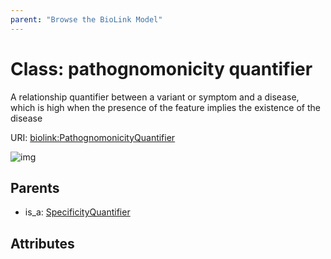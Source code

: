 ```yaml
---
parent: "Browse the BioLink Model"
---
```



# Class: pathognomonicity quantifier


A relationship quantifier between a variant or symptom and a disease, which is high when the presence of the feature implies the existence of the disease

URI: [biolink:PathognomonicityQuantifier](https://w3id.org/biolink/vocab/PathognomonicityQuantifier)

![img](images/PathognomonicityQuantifier.png)

## Parents

 *  is_a: [SpecificityQuantifier](SpecificityQuantifier.md)

## Attributes

